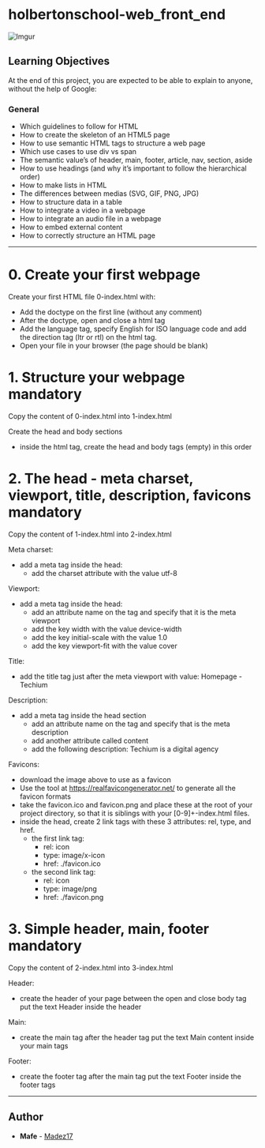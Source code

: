 # holbertonschool-web_front_end

![Imgur](https://i.imgur.com/er3CYqk.jpg)

## Learning Objectives
At the end of this project, you are expected to be able to explain to anyone, without the help of Google:

### General
- Which guidelines to follow for HTML
- How to create the skeleton of an HTML5 page
- How to use semantic HTML tags to structure a web page
- Which use cases to use div vs span
- The semantic value’s of header, main, footer, article, nav, section, aside
- How to use headings (and why it’s important to follow the hierarchical order) 
- How to make lists in HTML
- The differences between medias (SVG, GIF, PNG, JPG)
- How to structure data in a table
- How to integrate a video in a webpage
- How to integrate an audio file in a webpage
- How to embed external content
- How to correctly structure an HTML page

---

# 0. Create your first webpage

Create your first HTML file 0-index.html with:

- Add the doctype on the first line (without any comment)
- After the doctype, open and close a html tag
- Add the language tag, specify English for ISO language code and add the direction tag (ltr or rtl) on the html tag.
- Open your file in your browser (the page should be blank)


# 1. Structure your webpage mandatory

Copy the content of 0-index.html into 1-index.html

Create the head and body sections
- inside the html tag, create the head and body tags (empty) in this order

# 2. The head - meta charset, viewport, title, description, favicons mandatory

Copy the content of 1-index.html into 2-index.html

Meta charset:

- add a meta tag inside the head:
    - add the charset attribute with the value utf-8

Viewport:

- add a meta tag inside the head:
    - add an attribute name on the tag and specify that it is the meta viewport
    - add the key width with the value device-width
    - add the key initial-scale with the value 1.0
    - add the key viewport-fit with the value cover

Title:

- add the title tag just after the meta viewport with value: Homepage - Techium

Description:

- add a meta tag inside the head section
    - add an attribute name on the tag and specify that is the meta description
    - add another attribute called content
    - add the following description: Techium is a digital agency

Favicons:

- download the image above to use as a favicon
- Use the tool at https://realfavicongenerator.net/ to generate all the favicon formats
- take the favicon.ico and favicon.png and place these at the root of your project directory, so that it is siblings with your [0-9]+-index.html files.
- inside the head, create 2 link tags with these 3 attributes: rel, type, and href.
    - the first link tag:
        - rel: icon
        - type: image/x-icon
        - href: ./favicon.ico
    - the second link tag:
        - rel: icon
        - type: image/png
        - href: ./favicon.png


# 3. Simple header, main, footer mandatory

Copy the content of 2-index.html into 3-index.html

Header:
- create the header of your page between the open and close body tag put the text Header inside the header

Main:
- create the main tag after the header tag put the text Main content inside your main tags

Footer:
- create the footer tag after the main tag put the text Footer inside the footer tags

---

## Author
* **Mafe** - [Madez17](https://github.com/Madez17)
